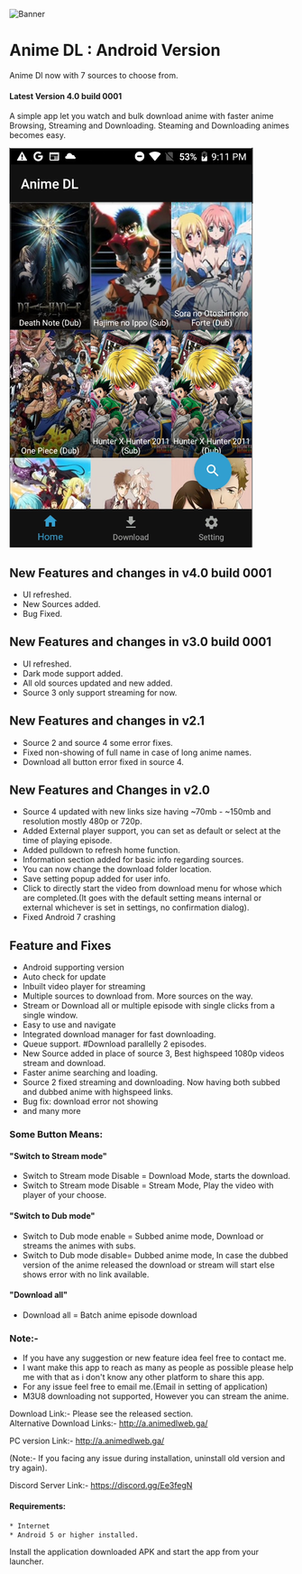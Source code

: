 ![Banner](images/icon.png)<br>
# Anime DL : Android Version
Anime Dl now with 7 sources to choose from.
#### Latest Version 4.0 build 0001
A simple app let you watch and bulk download anime with faster anime Browsing, Streaming and Downloading.
Steaming and Downloading animes becomes easy.

![screenshot](images/screenshot2.png "screenshot")

## New Features and changes in v4.0 build 0001
* UI refreshed.
* New Sources added.
* Bug Fixed.

## New Features and changes in v3.0 build 0001
* UI refreshed.
* Dark mode support added.
* All old sources updated and new added.
* Source 3 only support streaming for now.

## New Features and changes in v2.1
* Source 2 and source 4 some error fixes.
* Fixed non-showing of full name in case of long anime names.
* Download all button error fixed in source 4.

## New Features and Changes in v2.0
* Source 4 updated with new links size having ~70mb - ~150mb and resolution mostly 480p or 720p.
* Added External player support, you can set as default or select at the time of playing episode.
* Added pulldown to refresh home function.
* Information section added for basic info regarding sources.
* You can now change the download folder location.
* Save setting popup added for user info.
* Click to directly start the video from download menu for whose which are completed.(It goes with the default setting means internal or external whichever is set in settings, no confirmation dialog).
* Fixed Android 7 crashing

## Feature and Fixes
* Android supporting version
* Auto check for update
* Inbuilt video player for streaming
* Multiple sources to download from. More sources on the way.
* Stream or Download all or multiple episode with single clicks from a single window.
* Easy to use and navigate
* Integrated download manager for fast downloading.
* Queue support. #Download parallelly 2 episodes.
* New Source added in place of source 3, Best highspeed 1080p videos stream and download.
* Faster anime searching and loading.
* Source 2 fixed streaming and downloading. Now having both subbed and dubbed anime with highspeed links.
* Bug fix: download error not showing
* and many more

### Some Button Means:
#### "Switch to Stream mode"
* Switch to Stream mode Disable = Download Mode, starts the download.
* Switch to Stream mode Disable = Stream Mode, Play the video with player of your choose.
#### "Switch to Dub mode"
* Switch to Dub mode enable = Subbed anime mode, Download or streams the animes with subs.
* Switch to Dub mode disable= Dubbed anime mode, In case the dubbed version of the anime released the download or stream will start else shows error with no link available.
#### "Download all"
* Download all = Batch anime episode download

### Note:-
* If you have any suggestion or new feature idea feel free to contact me.
* I want make this app to reach as many as people as possible please help me with that as i don't know any other platform to share this app.
* For any issue feel free to email me.(Email in setting of application)
* M3U8 downloading not supported, However you can stream the anime.

Download Link:- Please see the released section.<br>
Alternative Download Links:- http://a.animedlweb.ga/

PC version Link:- http://a.animedlweb.ga/

(Note:- If you facing any issue during installation, uninstall old version and try again).

Discord Server Link:- https://discord.gg/Ee3fegN

#### Requirements:
    * Internet
    * Android 5 or higher installed.
   
	
Install the application downloaded APK and start the app from your launcher.

